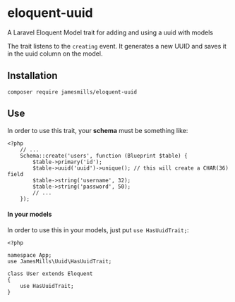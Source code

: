 # eloquent-uuid
A Laravel Eloquent Model trait for adding and using a uuid with models

The trait listens to the `creating` event. It generates a new UUID and saves it in the uuid column on the model. 

## Installation

```
composer require jamesmills/eloquent-uuid
```

## Use

In order to use this trait, your **schema** must be something like:

```
<?php
	// ...
	Schema::create('users', function (Blueprint $table) {
		$table->primary('id');
		$table->uuid('uuid')->unique(); // this will create a CHAR(36) field
		$table->string('username', 32);
		$table->string('password', 50);
		// ...
	});
```

#### In your models

In order to use this in your models, just put `use HasUuidTrait;`:

```
<?php

namespace App;
use JamesMills\Uuid\HasUuidTrait;

class User extends Eloquent
{
	use HasUuidTrait;
}
```
